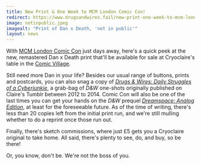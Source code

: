 ```yaml
---
title: New Print & One Week to MCM London Comic Con!
redirect: https://www.drugsandwires.fail/new-print-one-week-to-mcm-london-comic-con/
image: notinpublic.jpeg
imagealt: "Print of Dan x Death, 'not in public'"
layout: news
---
```


With [MCM London Comic Con](http://www.mcmcomiccon.com/london/tickets/) just days away, here's a quick peek at the new, remastered Dan x Death print that'll be available for sale at Cryoclaire's table in the [Comic Village](http://www.mcmcomiccon.com/london/attractions/comic-village/).

Still need more Dan in your life? Besides our usual range of buttons, prints and postcards, you can also snag a copy of [_Drugs &amp; Wires: Daily Struggles of a Cyberjunkie_,](http://cryoclaire.bigcartel.com/product/drugs-wires-daily-struggles-of-a-cyberjunkie) a grab-bag of *D&amp;W* one-shots originally published on Claire's Tumblr between 2012 to 2014. Comic Con will also be one of the last times you can get your hands on the _D&amp;W_ prequel [_Dreamspace: Analog Edition_](http://cryoclaire.bigcartel.com/product/dreamspace-analogue-edition), at least for the foreseeable future. As of the time of writing, there's less than 20 copies left from the initial print run, and we're still mulling whether to do a reprint once those run out.

Finally, there's sketch commissions, where just £5 gets you a Cryoclaire original to take home. All said, there's plenty to see, do, and buy, so be there!

Or, you know, don't be. We're not the boss of you.
